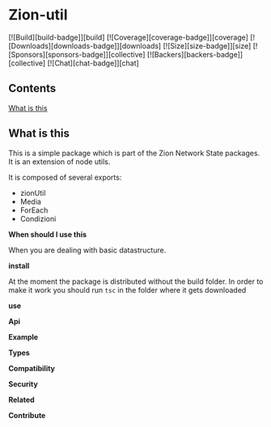 # Zion-util

[![Build][build-badge]][build]
[![Coverage][coverage-badge]][coverage]
[![Downloads][downloads-badge]][downloads]
[![Size][size-badge]][size]
[![Sponsors][sponsors-badge]][collective]
[![Backers][backers-badge]][collective]
[![Chat][chat-badge]][chat]

## Contents

[What is this](#what-is-this)

## What is this

This is a simple package which is part of the Zion Network
State packages. It is an extension of node utils.

It is composed of several exports:

- zionUtil
- Media
- ForEach
- Condizioni

**When should I use this**

When you are dealing with basic datastructure.

**install**

At the moment the package is distributed without the build
folder. In order to make it work you should run `tsc` in the
folder where it gets downloaded

**use**

**Api**

**Example**

**Types**

**Compatibility**

**Security**

**Related**

**Contribute**
